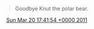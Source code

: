 > Goodbye Knut the polar bear\.

<img src="../../media/tweet.ico" width="12" /> [Sun Mar 20 17:41:54 +0000 2011](https://twitter.com/DromerDenker/status/49526088686252032)